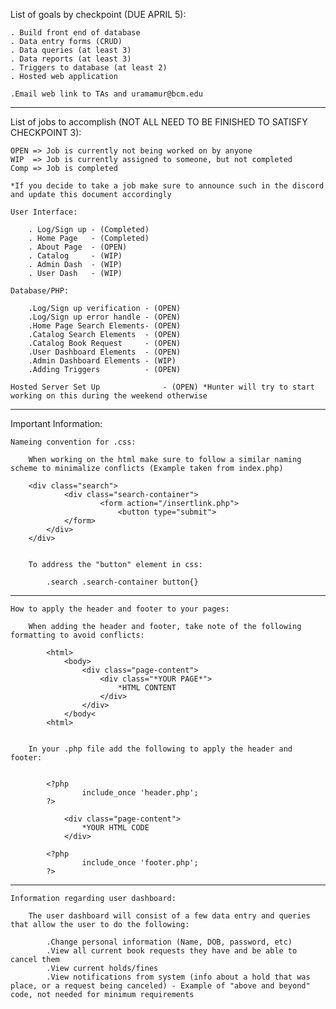 List of goals by checkpoint (DUE APRIL 5):

	. Build front end of database
	. Data entry forms (CRUD)
	. Data queries (at least 3)
	. Data reports (at least 3)
	. Triggers to database (at least 2)
	. Hosted web application
	
	.Email web link to TAs and uramamur@bcm.edu

-------------------------------------------------------------------------------------------------------

List of jobs to accomplish (NOT ALL NEED TO BE FINISHED TO SATISFY CHECKPOINT 3):

	OPEN => Job is currently not being worked on by anyone
	WIP  => Job is currently assigned to someone, but not completed
	Comp => Job is completed

	*If you decide to take a job make sure to announce such in the discord and update this document accordingly
	
	User Interface:

		. Log/Sign up - (Completed)
		. Home Page   - (Completed)
		. About Page  - (OPEN)
		. Catalog     - (WIP)
		. Admin Dash  - (WIP)
		. User Dash   - (WIP)

	Database/PHP:

		.Log/Sign up verification - (OPEN)
		.Log/Sign up error handle - (OPEN)
		.Home Page Search Elements- (OPEN)
		.Catalog Search Elements  - (OPEN)
		.Catalog Book Request     - (OPEN)
		.User Dashboard Elements  - (OPEN)
		.Admin Dashboard Elements - (WIP)
		.Adding Triggers          - (OPEN)

	Hosted Server Set Up              - (OPEN) *Hunter will try to start working on this during the weekend otherwise
	
-------------------------------------------------------------------------------------------------------

Important Information:

	
	Nameing convention for .css:
	
		When working on the html make sure to follow a similar naming scheme to minimalize conflicts (Example taken from index.php)

		<div class="search">
          		<div class="search-container">
            			<form action="/insertlink.php">
              				<button type="submit">
				</form>
			</div>
		</div>


		To address the "button" element in css:

			.search .search-container button{}

-------------------------------------------------------------------------------------------------------

	How to apply the header and footer to your pages:

		When adding the header and footer, take note of the following formatting to avoid conflicts:

			<html>
				<body>
					<div class="page-content">
						<div class="*YOUR PAGE*">
							*HTML CONTENT
						</div>
					</div>
				</body<
			<html>


		In your .php file add the following to apply the header and footer:

			
			<?php
    				include_once 'header.php';
			?>	

				<div class="page-content">
					*YOUR HTML CODE
				</div>

			<?php
    				include_once 'footer.php';
			?>	

-------------------------------------------------------------------------------------------------------

	Information regarding user dashboard:
		
		The user dashboard will consist of a few data entry and queries that allow the user to do the following:

			.Change personal information (Name, DOB, password, etc)
			.View all current book requests they have and be able to cancel them
			.View current holds/fines
			.View notifications from system (info about a hold that was place, or a request being canceled) - Example of "above and beyond" code, not needed for minimum requirements



	
